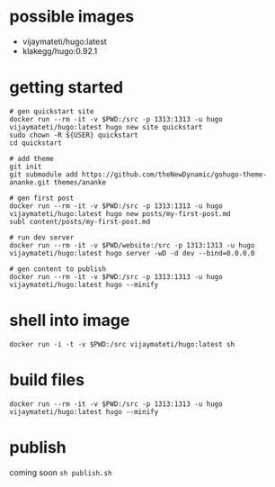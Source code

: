 
# possible images
- vijaymateti/hugo:latest
- klakegg/hugo:0.92.1

# getting started

```
# gen quickstart site
docker run --rm -it -v $PWD:/src -p 1313:1313 -u hugo vijaymateti/hugo:latest hugo new site quickstart
sudo chown -R ${USER} quickstart
cd quickstart

# add theme
git init
git submodule add https://github.com/theNewDynamic/gohugo-theme-ananke.git themes/ananke

# gen first post
docker run --rm -it -v $PWD:/src -p 1313:1313 -u hugo vijaymateti/hugo:latest hugo new posts/my-first-post.md
subl content/posts/my-first-post.md

# run dev server
docker run --rm -it -v $PWD/website:/src -p 1313:1313 -u hugo vijaymateti/hugo:latest hugo server -wD -d dev --bind=0.0.0.0

# gen content to publish
docker run --rm -it -v $PWD:/src -p 1313:1313 -u hugo vijaymateti/hugo:latest hugo --minify

```


# shell into image

```
docker run -i -t -v $PWD:/src vijaymateti/hugo:latest sh
```

# build files
`docker run --rm -it -v $PWD:/src -p 1313:1313 -u hugo vijaymateti/hugo:latest hugo --minify`


# publish
coming soon
`sh publish.sh`
